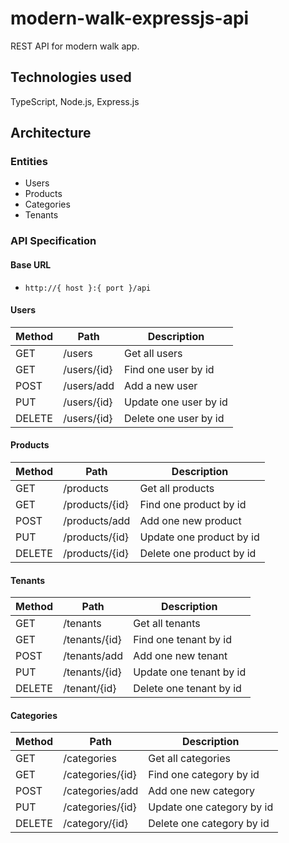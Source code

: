 # modern-walk-expressjs-api

REST API for modern walk app.

## Technologies used
TypeScript, Node.js, Express.js

## Architecture

### Entities
- Users
- Products
- Categories
- Tenants

### API Specification

#### Base URL
- `http://{ host }:{ port }/api`

#### Users

| Method | Path                 | Description               |
| -------| ---------------------| --------------------------|
| GET    | /users| Get all users       |
| GET    | /users/{id} | Find one user by id           |
| POST   | /users/add              | Add a new user              |
| PUT   | /users/{id}              | Update one user by id          |
| DELETE   | /users/{id}              | Delete one user by id             |

#### Products

| Method | Path                 | Description               |
| -------| ---------------------| --------------------------|
| GET    | /products                    | Get all products            |
| GET   | /products/{id}              | Find one product by id        |
| POST   | /products/add              | Add one new product             |
| PUT   | /products/{id}              | Update one product by id          |
| DELETE   | /products/{id}              | Delete one product by id             |

#### Tenants

| Method | Path                 | Description               |
| -------| ---------------------| --------------------------|
| GET    | /tenants                    | Get all tenants            |
| GET   | /tenants/{id}              | Find one tenant by id        |
| POST   | /tenants/add             | Add one new tenant             |
| PUT   | /tenants/{id}              | Update one tenant by id          |
| DELETE   | /tenant/{id}              | Delete one tenant by id             |

#### Categories

| Method | Path                 | Description               |
| -------| ---------------------| --------------------------|
| GET    | /categories                    | Get all categories            |
| GET   | /categories/{id}              | Find one category by id        |
| POST   | /categories/add             | Add one new category             |
| PUT   | /categories/{id}              | Update one category by id          |
| DELETE   | /category/{id}              | Delete one category by id             |
